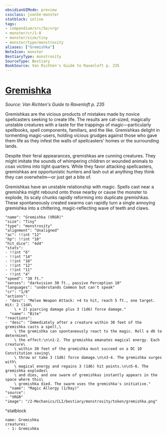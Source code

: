 ```yaml
---
obsidianUIMode: preview
cssclass: json5e-monster
statblock: inline
tags:
- compendium/src/5e/vrgr
- monster/cr/1-8
- monster/size/tiny
- monster/type/monstrosity
aliases: ["Gremishka"]
NoteIcon: monster
BestiaryType: monstrosity
SourceType: Bestiary
BookSource: Van Richten's Guide to Ravenloft p. 235
---
```

# [Gremishka](2-Mechanics/CLI/bestiary/monstrosity/gremishka-vrgr.md)
*Source: Van Richten's Guide to Ravenloft p. 235*  

Gremishkas are the vicious products of mistakes made by novice spellcasters seeking to create life. The results are cat-sized, magically unstable creatures with a taste for the trappings of magic—particularly spellbooks, spell components, familiars, and the like. Gremishkas delight in tormenting magic-users, holding vicious grudges against those who gave them life as they infest the walls of spellcasters' homes or the surrounding lands.

Despite their feral appearances, gremishkas are cunning creatures. They might imitate the sounds of whimpering children or wounded animals to coax victims into tight quarters. While they favor attacking spellcasters, gremishkas are opportunistic hunters and lash out at anything they think they can overwhelm—or just get a bite of.

Gremishkas have an unstable relationship with magic. Spells cast near a gremishka might rebound onto those nearby or cause the monster to explode, its scaly chunks rapidly reforming into duplicate gremishkas. These spontaneously created swarms can rapidly turn a single annoying gremishka into a chittering, magic-reflecting wave of teeth and claws.

```statblock
"name": "Gremishka (VRGR)"
"size": "Tiny"
"type": "monstrosity"
"alignment": "Unaligned"
"ac": !!int "12"
"hp": !!int "10"
"hit_dice": "4d4"
"stats":
- !!int "6"
- !!int "14"
- !!int "10"
- !!int "12"
- !!int "11"
- !!int "4"
"speed": "30 ft."
"senses": "darkvision 30 ft., passive Perception 10"
"languages": "understands Common but can't speak"
"cr": "1/8"
"actions":
- "desc": "Melee Weapon Attack: +4 to hit, reach 5 ft., one target. Hit: 2 (1d4\
    \ + 2) piercing damage plus 3 (1d6) force damage."
  "name": "Bite"
"reactions":
- "desc": "Immediately after a creature within 30 feet of the gremishka casts a spell,\
    \ the gremishka can spontaneously react to the magic. Roll a d6 to determine\
    \ the effect:\n\n1-2. The gremishka emanates magical energy. Each creature\
    \ within 30 feet of the gremishka must succeed on a DC 10 Constitution saving\
    \ throw or take 3 (1d6) force damage.\n\n3-4. The gremishka surges with\
    \ magical energy and regains 3 (1d6) hit points.\n\n5-6. The gremishka explodes\
    \ and dies, and one swarm of gremishkas instantly appears in the space where this\
    \ gremishka died. The swarm uses the gremishka's initiative."
  "name": "Magic Allergy (1/Day)"
"source":
- "VRGR"
"image": "/2-Mechanics/CLI/bestiary/monstrosity/token/gremishka.png"
```
^statblock

```encounter-table
name: Gremishka
creatures:
 - 1: Gremishka
```